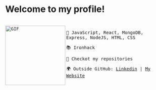 # Welcome to my profile!
<br>
<samp>
<img align="left" alt="GIF" height="190px" src="https://raw.githubusercontent.com/coderjojo/coderjojo/master/img/github.gif" />
  <p>🚀  JavaScript, React, MongoDB, Express, NodeJS, HTML, CSS</p>
  <p>📚  Ironhack</p>
  <p>👀  Checkot my repositories</p>
  <p>🌍  Outside GitHub: <a href="https://linkedin.com/in/inesdepalmamasaveu/">Linkedin</a> | <a href="https://inesdepalma.com/">My Website</a></p>
